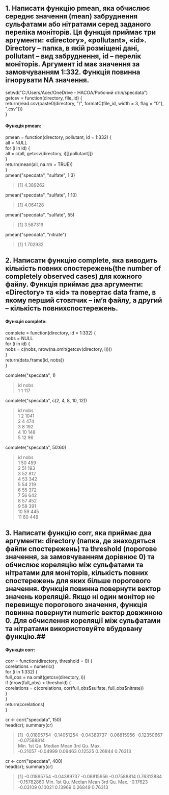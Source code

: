 ## 1.	Написати функцію pmean, яка обчислює середнє значення (mean) забруднення сульфатами або нітратами серед заданого переліка моніторів. Ця функція приймає три аргументи: «directory», «pollutant», «id». Directory – папка, в якій розміщені дані, pollutant – вид забруднення, id – перелік моніторів. Аргумент id має значення за замовчуванням 1:332. Функція повинна ігнорувати NA значення. ## 
setwd("C:/Users/Acer/OneDrive - НАСОА/Робочий стіл/specdata") <br>
getcsv = function(directory, file_id) { <br>
  return(read.csv(paste0(directory, "/", formatC(file_id, width = 3, flag = "0"), ".csv"))) <br>
} <br> 
<h4>Функція pmean:</h4> 
pmean = function(directory, pollutant, id = 1:332) { <br>
  all = NULL <br>
  for (i in id) { <br>
    all = c(all, getcsv(directory, i)[[pollutant]]) <br>
  } <br>
  return(mean(all, na.rm = TRUE)) <br>
} <br>
pmean("specdata", "sulfate", 1:3) <br>

> [1] 4.389262

pmean("specdata", "sulfate", 1:10)
> [1] 4.064128

pmean("specdata", "sulfate", 55)
> [1] 3.587319

pmean("specdata", "nitrate")
> [1] 1.702932

## 2.	Написати функцію complete, яка виводить кількість повних спостережень(the number of completely observed cases) для кожного файлу. Функція приймає два аргументи: «Directory» та «id» та повертає data frame, в якому перший стовпчик – ім’я файлу, а другий – кількість повнихспостережень. ##
<h4>Функція complete:</h4>
complete = function(directory, id = 1:332) { <br> 
  nobs = NULL <br>
  for (i in id) { <br>
    nobs = c(nobs, nrow(na.omit(getcsv(directory, i)))) <br>
  } <br>
  return(data.frame(id, nobs)) <br>
} <br>

complete("specdata", 1)
>   id nobs <br>
> 1  1  117 <br>

complete("specdata", c(2, 4, 8, 10, 12))
>   id nobs <br>
> 1  2 1041 <br>
> 2  4  474 <br>
> 3  8  192 <br>
> 4 10  148 <br>
> 5 12   96 <br>

complete("specdata", 50:60)
 >  id nobs <br>
> 1  50  459 <br>
> 2  51  193 <br>
> 3  52  812 <br>
> 4  53  342 <br>
> 5  54  219 <br>
> 6  55  372 <br>
> 7  56  642 <br>
> 8  57  452 <br>
> 9  58  391 <br>
> 10 59  445 <br>
> 11 60  448 <br>

## 3.	Написати функцію corr, яка приймає два аргументи: directory (папка, де знаходяться файли спостережень) та threshold (порогове значення, за замовчуванням дорівнює 0) та обчислює кореляцію між сульфатами та нітратами для моніторів, кількість повних спостережень для яких більше порогового значення. Функція повинна повернути вектор значень кореляцій. Якщо ні один монітор не перевищує порогового значення, функція повинна повернути numeric вектор довжиною 0. Для обчислення кореляції між сульфатами та нітратами використовуйте вбудовану функцію.##
<h4>Функція corr:</h4>
corr = function(directory, threshold = 0) { <br> 
  corelations = numeric() <br>
  for (i in 1:332) { <br>
    full_obs = na.omit(getcsv(directory, i)) <br>
    if (nrow(full_obs) > threshold) { <br>
      corelations = c(corelations, cor(full_obs$sulfate, full_obs$nitrate)) <br>
    } <br>
  } <br>
  return(corelations) <br>
} <br>

cr <- corr("specdata", 150) <br>
head(cr); summary(cr) 
> [1] -0.01895754 -0.14051254 -0.04389737 -0.06815956 -0.12350667 -0.07588814 <br>
>   Min.  1st Qu.   Median     Mean  3rd Qu.     Max.  <br>
> -0.21057 -0.04999  0.09463  0.12525  0.26844  0.76313  <br>

cr <- corr("specdata", 400) <br>
head(cr); summary(cr)
> [1] -0.01895754 -0.04389737 -0.06815956 -0.07588814  0.76312884 -0.15782860
> Min.  1st Qu.   Median     Mean  3rd Qu.     Max. 
> -0.17623 -0.03109  0.10021  0.13969  0.26849  0.76313 


